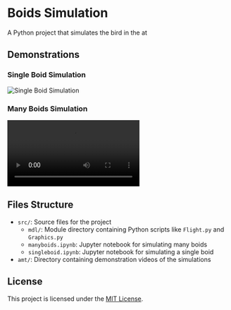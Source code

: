 # Boids Simulation

A Python project that simulates the bird in the at

## Demonstrations

### Single Boid Simulation
![Single Boid Simulation](./amt/singleboid.gif)

### Many Boids Simulation
![Many Boids Simulation](./amt/manyboids.mp4)

## Files Structure

- `src/`: Source files for the project
  - `mdl/`: Module directory containing Python scripts like `Flight.py` and `Graphics.py`
  - `manyboids.ipynb`: Jupyter notebook for simulating many boids
  - `singleboid.ipynb`: Jupyter notebook for simulating a single boid
- `amt/`: Directory containing demonstration videos of the simulations

## License

This project is licensed under the [MIT License](LICENSE).

